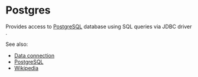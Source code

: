 <!-- TITLE: Postgres -->

# Postgres

Provides access to [PostgreSQL](https://www.postgresql.org/) database
using SQL queries via JDBC driver . 

See also:

* [Data connection](../data-connection.md)
* [PostgreSQL](https://www.postgresql.org/) 
* [Wikipedia](https://en.wikipedia.org/wiki/PostgreSQL)
